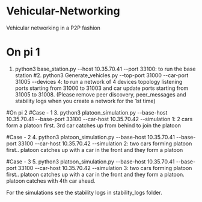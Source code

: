 # Vehicular-Networking
Vehicular networking in a P2P fashion

# On pi 1
1. python3 base_station.py --host 10.35.70.41 --port 33100: to run the base station
#2. python3 Generate_vehicles.py --top-port 31000 --car-port 31005 --devices 4:  to run a network of 4 devices topology listening ports starting from 31000 to 31003 and car update ports starting from 31005  to 31008. (Please remove peer discovery, peer_messages and stability logs when you create a network for the 1st time)

#On pi 2
#Case - 1
3. python3 platoon_simulation.py --base-host 10.35.70.41 --base-port 33100 --car-host 10.35.70.42 --simulation 1: 2 cars form a platoon first. 3rd car catches up from behind to join the platoon

#Case - 2
4. python3 platoon_simulation.py --base-host 10.35.70.41 --base-port 33100 --car-host 10.35.70.42 --simulation 2: two cars forming platoon first.. platoon catches up with a car in the front and they form a platoon

#Case - 3
5. python3 platoon_simulation.py --base-host 10.35.70.41 --base-port 33100 --car-host 10.35.70.42 --simulation 3: two cars forming platoon first.. platoon catches up with a car in the front and they form a platoon. platoon catches with 4th car ahead.

For the simulations see the stability logs in stability_logs folder.